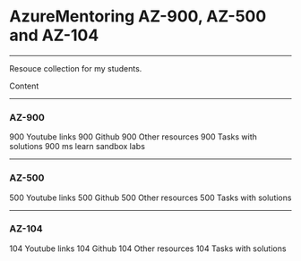 # AzureMentoring AZ-900, AZ-500 and AZ-104

----

Resouce collection for my students. 

Content

----

### AZ-900
900 Youtube links
900 Github
900 Other resources
900 Tasks with solutions
900 ms learn sandbox labs

----

### AZ-500
500 Youtube links
500 Github
500 Other resources
500 Tasks with solutions

----

### AZ-104
104 Youtube links
104 Github
104 Other resources
104 Tasks with solutions
